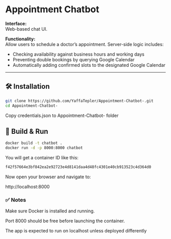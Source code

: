 # Appointment Chatbot

**Interface:**  
Web-based chat UI.

**Functionality:**  
Allow users to schedule a doctor’s appointment. Server-side logic includes:

- Checking availability against business hours and working days
- Preventing double bookings by querying Google Calendar
- Automatically adding confirmed slots to the designated Google Calendar

---

## 🛠️ Installation

```bash
git clone https://github.com/YaffaTepler/Appointment-Chatbot-.git
cd Appointment-Chatbot-
```
Copy credentials.json to Appointment-Chatbot- folder

## 🚀 Build & Run
```bash
docker build -t chatbot .
docker run -d -p 8000:8000 chatbot
```
You will get a container ID like this:

```bash
f42f57664e3bf842ea2e92723e4d8141daa4d48fc4301e40cb913523c4d364d0
```
Now open your browser and navigate to:

http://localhost:8000
### ✅ Notes
Make sure Docker is installed and running.

Port 8000 should be free before launching the container.

The app is expected to run on localhost unless deployed differently